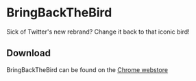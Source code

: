 # BringBackTheBird

Sick of Twitter's new rebrand? Change it back to that iconic bird!

## Download

BringBackTheBird can be found on the [Chrome webstore](https://chrome.google.com/webstore/detail/bringbackthebird/fiklfkdepbnaldjjliifhmleabcckhhl/related?hl=en-US)